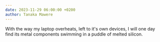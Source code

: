 ```yaml
---
date: 2023-11-29 06:00:00 +0200
author: Tanaka Mawere
---
```


With the way my laptop overheats, left to it's own devices, I will one day find its metal components swimming in a puddle of melted silicon.